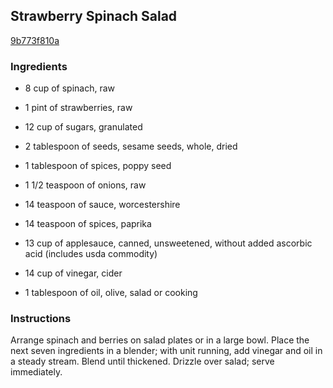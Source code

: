 ## Strawberry Spinach Salad

[9b773f810a](http://www.food.com/recipe/strawberry-spinach-salad-361507)

### Ingredients

 - 8 cup of spinach, raw

 - 1 pint of strawberries, raw

 - 12 cup of sugars, granulated

 - 2 tablespoon of seeds, sesame seeds, whole, dried

 - 1 tablespoon of spices, poppy seed

 - 1 1/2 teaspoon of onions, raw

 - 14 teaspoon of sauce, worcestershire

 - 14 teaspoon of spices, paprika

 - 13 cup of applesauce, canned, unsweetened, without added ascorbic acid (includes usda commodity)

 - 14 cup of vinegar, cider

 - 1 tablespoon of oil, olive, salad or cooking

### Instructions

Arrange spinach and berries on salad plates or in a large bowl. Place the next seven ingredients in a blender; with unit running, add vinegar and oil in a steady stream. Blend until thickened. Drizzle over salad; serve immediately.